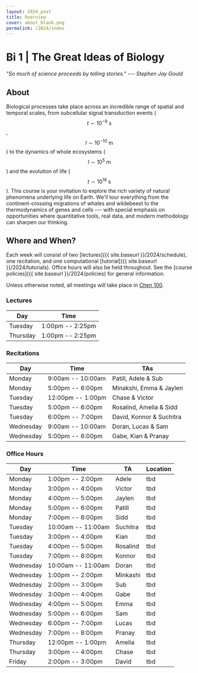 ```yaml
---
layout: 2024_post
title: Overview
cover: about_blank.png
permalink: /2024/index
---
```

# Bi 1 | The Great Ideas of Biology

_"So much of science proceeds by telling stories." --- Stephen Jay Gould_

## About
Biological processes take place across an incredible range of spatial and temporal scales, from subcellular signal transduction events ($$t \sim 10^{-9} \textrm{ s}$$, $$l \sim 10^{-10} \textrm{ m}$$) to the dynamics of whole ecosystems ($$l \sim 10^{5} \textrm{ m}$$) and the evolution of life ($$t \sim 10^{16} \textrm{ s}$$). This course is your invitation to explore the rich variety of natural phenomena underlying life on Earth. We'll tour everything from the continent-crossing migrations of whales and wildebeest to the thermodynamics of genes and cells --- with special emphasis on opportunities where quantitative tools, real data, and modern methodology can sharpen our thinking.

## Where and When?
Each week will consist of two [lectures]({{ site.baseurl }}/2024/schedule), one recitation, and one computational [tutorial]({{ site.baseurl }}/2024/tutorials). Office hours will also be held throughout. See the [course policies]({{ site.baseurl }}/2024/policies) for general information.

Unless otherwise noted, all meetings will take place in [Chen 100](https://www.caltech.edu/map/campus/tianqiao-and-chrissy-chen-neuroscience-research-building). 

### Lectures

| Day | Time |
| -- | -- |
| Tuesday | 1:00pm -- 2:25pm |
| Thursday | 1:00pm -- 2:25pm |

### Recitations

| Day | Time | TAs |
| -- | -- | -- |
| Monday | 9:00am -- 10:00am | Patill, Adele & Sub |
| Monday | 5:00pm -- 6:00pm | Minakshi, Emma & Jaylen |
| Tuesday | 12:00pm -- 1:00pm | Chase & Victor |
| Tuesday | 5:00pm -- 6:00pm | Rosalind, Amelia & Sidd |
| Tuesday | 6:00pm -- 7:00pm | David, Konnor & Suchitra |
| Wednesday | 9:00am -- 10:00am | Doran, Lucas & Sam |
| Wednesday | 5:00pm -- 6:00pm | Gabe, Kian & Pranay |


### Office Hours

| Day | Time | TA | Location |
| -- | -- | -- | -- |
| Monday | 1:00pm -- 2:00pm | Adele | tbd |
| Monday | 3:00pm -- 4:00pm | Victor | tbd |
| Monday | 4:00pm -- 5:00pm | Jaylen | tbd |
| Monday | 5:00pm -- 6:00pm | Patill | tbd |
| Monday | 7:00pm -- 8:00pm | Sidd | tbd |
| Tuesday | 10:00am -- 11:00am | Suchitra | tbd |
| Tuesday | 3:00pm -- 4:00pm | Kian | tbd |
| Tuesday | 4:00pm -- 5:00pm | Rosalind | tbd |
| Tuesday | 7:00pm -- 8:00pm | Konnor | tbd |
| Wednesday | 10:00am -- 11:00am | Doran | tbd |
| Wednesday | 1:00pm -- 2:00pm | Minkashi | tbd |
| Wednesday | 2:00pm -- 3:00pm | Sub | tbd |
| Wednesday | 3:00pm -- 4:00pm | Gabe | tbd |
| Wednesday | 4:00pm -- 5:00pm | Emma | tbd |
| Wednesday | 5:00pm -- 6:00pm | Sam | tbd |
| Wednesday | 6:00pm -- 7:00pm | Lucas | tbd |
| Wednesday | 7:00pm -- 8:00pm | Pranay | tbd |
| Thursday | 12:00pm -- 1:00pm | Amelia | tbd |
| Thursday | 3:00pm -- 4:00pm | Chase | tbd |
| Friday | 2:00pm -- 3:00pm | David | tbd |